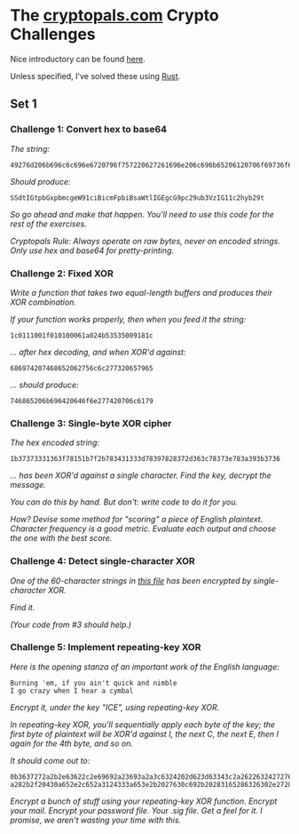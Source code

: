 # The [cryptopals.com](https://cryptopals.com) Crypto Challenges

Nice introductory can be found [here](https://blog.pinboard.in/2013/04/the_matasano_crypto_challenges/).

Unless specified, I've solved these using [Rust](https://www.rust-lang.org/).

## Set 1

### Challenge 1: Convert hex to base64

_The string:_
```
49276d206b696c6c696e6720796f757220627261696e206c696b65206120706f69736f6e6f7573206d757368726f6f6d
```
_Should produce:_
```
SSdtIGtpbGxpbmcgeW91ciBicmFpbiBsaWtlIGEgcG9pc29ub3VzIG11c2hyb29t
```

_So go ahead and make that happen. You'll need to use this code for the rest of the exercises._

_Cryptopals Rule: Always operate on raw bytes, never on encoded strings. Only use hex and base64 for pretty-printing._

### Challenge 2: Fixed XOR

_Write a function that takes two equal-length buffers and produces their XOR combination._

_If your function works properly, then when you feed it the string:_
```
1c0111001f010100061a024b53535009181c
```

_... after hex decoding, and when XOR'd against:_
```
686974207468652062756c6c277320657965
```

_... should produce:_
```
746865206b696420646f6e277420706c6179
```

### Challenge 3: Single-byte XOR cipher

_The hex encoded string:_
```
1b37373331363f78151b7f2b783431333d78397828372d363c78373e783a393b3736
```

_... has been XOR'd against a single character. Find the key, decrypt the message._

_You can do this by hand. But don't: write code to do it for you._

_How? Devise some method for "scoring" a piece of English plaintext. Character frequency is a good metric. Evaluate each output and choose the one with the best score._

### Challenge 4: Detect single-character XOR

_One of the 60-character strings in [this file](https://cryptopals.com/static/challenge-data/4.txt) has been encrypted by single-character XOR._

_Find it._

_(Your code from #3 should help.)_

### Challenge 5: Implement repeating-key XOR

_Here is the opening stanza of an important work of the English language:_
```
Burning 'em, if you ain't quick and nimble
I go crazy when I hear a cymbal
```

_Encrypt it, under the key "ICE", using repeating-key XOR._

_In repeating-key XOR, you'll sequentially apply each byte of the key; the first byte of plaintext will be XOR'd against I, the next C, the next E, then I again for the 4th byte, and so on._

_It should come out to:_
```
0b3637272a2b2e63622c2e69692a23693a2a3c6324202d623d63343c2a26226324272765272
a282b2f20430a652e2c652a3124333a653e2b2027630c692b20283165286326302e27282f
```

_Encrypt a bunch of stuff using your repeating-key XOR function. Encrypt your mail. Encrypt your password file. Your .sig file. Get a feel for it. I promise, we aren't wasting your time with this._
